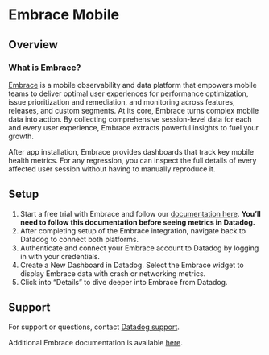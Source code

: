 # Embrace Mobile

## Overview

### What is Embrace?

[Embrace][1] is a mobile observability and data platform that empowers mobile teams to deliver optimal user experiences for 
performance optimization, issue prioritization and remediation, and monitoring across features, releases, and custom 
segments. At its core, Embrace turns complex mobile data into action. By collecting comprehensive session-level data for
each and every user experience, Embrace extracts powerful insights to fuel your growth.

After app installation, Embrace provides dashboards that track key mobile health metrics. For any regression, you can inspect 
the full details of every affected user session without having to manually reproduce it. 

 
## Setup

1. Start a free trial with Embrace and follow our [documentation here][2]. **You’ll need to 
   follow this documentation before seeing metrics in Datadog.**
1. After completing setup of the Embrace integration, navigate back to Datadog to connect both platforms.
1. Authenticate and connect your Embrace account to Datadog by logging in with your credentials.
1. Create a New Dashboard in Datadog. Select the Embrace widget to display Embrace data with crash or networking metrics.
1. Click into “Details” to dive deeper into Embrace from Datadog.

## Support
For support or questions, contact [Datadog support][3].

Additional Embrace documentation is available [here][2].

[1]: https://embrace.io
[2]: https://embrace.io/docs/
[3]: https://www.datadoghq.com/support/
